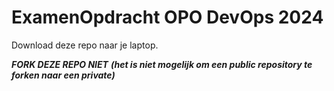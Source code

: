 # ExamenOpdracht OPO DevOps 2024

Download deze repo naar je laptop. 

***FORK DEZE REPO NIET*** ___(het is niet mogelijk om een public repository te forken naar een private)___
